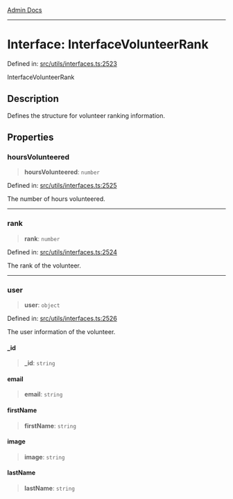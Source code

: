 [Admin Docs](/)

***

# Interface: InterfaceVolunteerRank

Defined in: [src/utils/interfaces.ts:2523](https://github.com/PalisadoesFoundation/talawa-admin/blob/main/src/utils/interfaces.ts#L2523)

InterfaceVolunteerRank

## Description

Defines the structure for volunteer ranking information.

## Properties

### hoursVolunteered

> **hoursVolunteered**: `number`

Defined in: [src/utils/interfaces.ts:2525](https://github.com/PalisadoesFoundation/talawa-admin/blob/main/src/utils/interfaces.ts#L2525)

The number of hours volunteered.

***

### rank

> **rank**: `number`

Defined in: [src/utils/interfaces.ts:2524](https://github.com/PalisadoesFoundation/talawa-admin/blob/main/src/utils/interfaces.ts#L2524)

The rank of the volunteer.

***

### user

> **user**: `object`

Defined in: [src/utils/interfaces.ts:2526](https://github.com/PalisadoesFoundation/talawa-admin/blob/main/src/utils/interfaces.ts#L2526)

The user information of the volunteer.

#### \_id

> **\_id**: `string`

#### email

> **email**: `string`

#### firstName

> **firstName**: `string`

#### image

> **image**: `string`

#### lastName

> **lastName**: `string`
